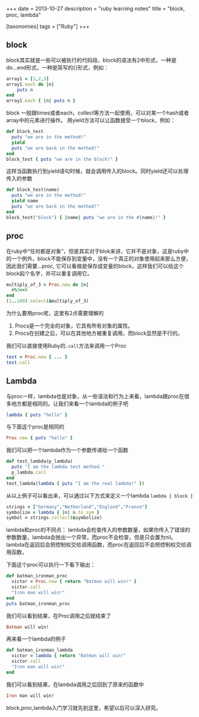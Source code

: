 +++
date = 2013-10-27
description = "ruby learning notes"
title = "block, proc, lambda"

[taxonomies]
tags = ["Ruby"]
+++

## block  
block其实就是一些可以被执行的代码段，block的语法有2中形式，一种是do...end形式，一种是简写的{}形式，例如：

```ruby
array1 = [1,2,3]
array1.each do |n|
    puts n
end
array1.each { |n| puts n }
```

block 一般跟times或者each，collect等方法一起使用，可以对某一个hash或者array中的元素进行操作。
用yield方法可以让函数接受一个block，例如：

```ruby
def block_test
  puts "we are in the method!"
  yield
  puts "we are back in the method!"
end
block_test { puts "we are in the block!" }
```

这样当函数执行到yield语句时候，就会调用传入的block。同时yield还可以处理传入的参数

```ruby
def block_test(name)
  puts "we are in the method!"
  yield name
  puts "we are back in the method!"
end
block_test("block") { |name| puts "we are in the #{name}!" }
```

## proc
在ruby中“任何都是对象”，但是其实对于blok来讲，它并不是对象，这是ruby中的一个例外，block不能保存到变量中，没有一个真正的对象使用起来那么方便，因此我们需要...proc, 它可以看做是保存成变量的block，这样我们可以给这个block起个名字，并可以重复调用它。

```ruby
multiply_of_3 = Proc.new do |n|
  n%3==0
end
(1..100).select(&multiply_of_3)
```

为什么要用proc呢，这里有2点需要理解的 
1. Procs是一个完全的对象，它具有所有对象的属性。
2. Procs在创建之后，可以在其他地方被重复调用，而block显然是不行的。 

我们可以直接使用Ruby的<code>.call</code>方法来调用一个Proc
```ruby
test = Proc.new { ... }
test.call
```

## Lambda
与proc一样，lambda也是对象，从一些语法和行为上来看，lambda跟proc在很多地方都是相同的。让我们来看一个lambda的例子吧

```ruby
lambda { puts "hello" }
```

与下面这个proc是相同的
```ruby
Proc.new { puts "hello" }
```

我们可以把一个lambda作为一个参数传递给一个函数

```ruby
def test_lambda(p_lambda)
  puts "I am the lambda test method."
  p_lambda.call
end
test_lambda(lambda { puts "I am the real lambda!" })
```

从以上例子可以看出来，可以通过以下方式来定义一个lambda
`lambda { block }`

```ruby
strings = ["Germany","Netherland","England","France"]
symbolize = lambda { |n| n.to_sym }
symbol = strings.collect(&symbolize)
```

lambda和proc的不同点：
lambda会检查传入的参数数量，如果你传入了错误的参数数量，lambda会抛出一个异常，而proc不会检查，但是只会置为nil。 
lambda在返回后会把控制权交给调用函数，而proc在返回后不会把控制权交给调用函数。 

下面这个proc可以执行一下看下输出：
```ruby
def batman_ironman_proc
  victor = Proc.new { return "Batman will win!" }
  victor.call
  "Iron man will win!"
end
puts batman_ironman_proc
```

我们可以看到结果，在Proc调用之后就结束了
```ruby
Batman will win!
``` 

再来看一个lambda的例子  

```ruby
def batman_ironman_lambda
  victor = lambda { return "Batman will win!"
  victor.call
  "Iron man will win!"
end
```

我们可以看到结果，在lambda调用之后回到了原来的函数中
```ruby
Iron man will win!
``` 

block,proc,lambda入门学习就先到这里，希望以后可以深入研究。
